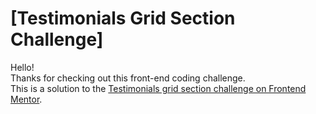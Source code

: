 # [Testimonials Grid Section Challenge]

Hello!<br>
Thanks for checking out this front-end coding challenge.<br>
This is a solution to the [Testimonials grid section challenge on Frontend Mentor](https://www.frontendmentor.io/challenges/testimonials-grid-section-Nnw6J7Un7). 
